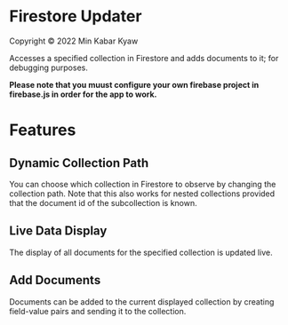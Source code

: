 # Firestore Updater
Copyright © 2022 Min Kabar Kyaw

Accesses a specified collection in Firestore and adds documents to it; for debugging purposes.

**Please note that you muust configure your own firebase project in firebase.js in order for the app to work.**

# Features

## Dynamic Collection Path

You can choose which collection in Firestore to observe by changing the collection path. Note that this also works for nested collections provided that the document id of the subcollection is known.

## Live Data Display

The display of all documents for the specified collection is updated live.

## Add Documents

Documents can be added to the current displayed collection by creating field-value pairs and sending it to the collection.


